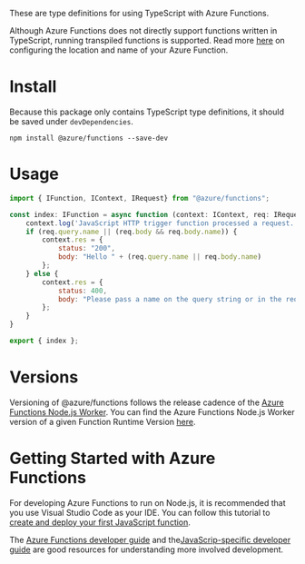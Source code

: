 These are type definitions for using TypeScript with Azure Functions.

Although Azure Functions does not directly support functions written in TypeScript, running transpiled functions is supported. Read more [here](https://docs.microsoft.com/azure/azure-functions/functions-reference-node#configure-function-entry-point) on configuring the location and name of your Azure Function. 

# Install
Because this package only contains TypeScript type definitions, it should be saved under `devDependencies`.

`npm install @azure/functions --save-dev`

# Usage
```javascript
import { IFunction, IContext, IRequest} from "@azure/functions";

const index: IFunction = async function (context: IContext, req: IRequest) {
    context.log('JavaScript HTTP trigger function processed a request.');
    if (req.query.name || (req.body && req.body.name)) {
        context.res = {
            status: "200",
            body: "Hello " + (req.query.name || req.body.name)
        };
    } else {
        context.res = {
            status: 400,
            body: "Please pass a name on the query string or in the request body"
        };
    }
}

export { index };
```

# Versions
Versioning of @azure/functions follows the release cadence of the [Azure Functions Node.js Worker](https://github.com/Azure/azure-functions-nodejs-worker/releases). You can find the Azure Functions Node.js Worker version of a given Function Runtime Version [here](https://github.com/Azure/azure-functions-host/releases).

# Getting Started with Azure Functions
For developing Azure Functions to run on Node.js, it is recommended that you use Visual Studio Code as your IDE. You can follow this tutorial to [create and deploy your first JavaScript function](https://docs.microsoft.com/azure/azure-functions/functions-create-first-function-vs-code).

The [Azure Functions developer guide](https://docs.microsoft.com/azure/azure-functions/functions-reference) and the[JavaScrip-specific developer guide](https://docs.microsoft.com/azure/azure-functions/functions-reference-node) are good resources for understanding more involved development.


